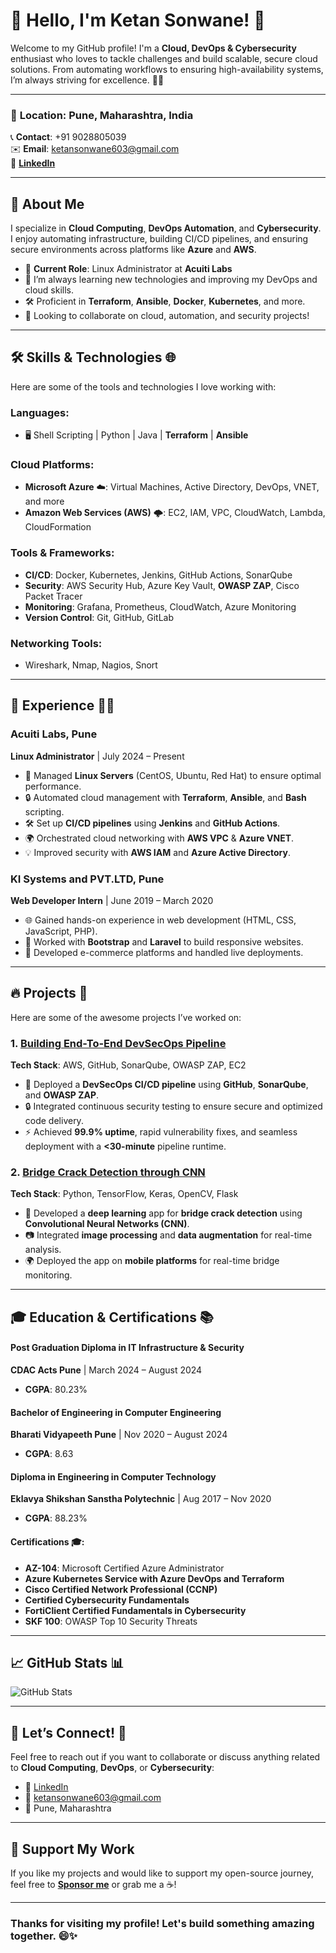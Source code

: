 # 👋 **Hello, I'm Ketan Sonwane**! 🚀

Welcome to my GitHub profile! I'm a **Cloud, DevOps & Cybersecurity** enthusiast who loves to tackle challenges and build scalable, secure cloud solutions. From automating workflows to ensuring high-availability systems, I’m always striving for excellence. 🔐💡

---

### 📍 **Location**: Pune, Maharashtra, India  
📞 **Contact**: +91 9028805039  
✉️ **Email**: [ketansonwane603@gmail.com](mailto:ketansonwane603@gmail.com)  
🔗 **[LinkedIn](https://www.linkedin.com/in/ketan-sonwane)**

---

## 🌟 **About Me**

I specialize in **Cloud Computing**, **DevOps Automation**, and **Cybersecurity**. I enjoy automating infrastructure, building CI/CD pipelines, and ensuring secure environments across platforms like **Azure** and **AWS**. 

- 💼 **Current Role**: Linux Administrator at **Acuiti Labs**  
- 🌱 I’m always learning new technologies and improving my DevOps and cloud skills.  
- 🛠️ Proficient in **Terraform**, **Ansible**, **Docker**, **Kubernetes**, and more.
- 🤝 Looking to collaborate on cloud, automation, and security projects!

---

## 🛠️ **Skills & Technologies** 🌐

Here are some of the tools and technologies I love working with:

### **Languages**:
- 🖥️ Shell Scripting | Python | Java | **Terraform** | **Ansible**

### **Cloud Platforms**:
- **Microsoft Azure** ☁️: Virtual Machines, Active Directory, DevOps, VNET, and more  
- **Amazon Web Services (AWS)** 🌩️: EC2, IAM, VPC, CloudWatch, Lambda, CloudFormation

### **Tools & Frameworks**:
- **CI/CD**: Docker, Kubernetes, Jenkins, GitHub Actions, SonarQube  
- **Security**: AWS Security Hub, Azure Key Vault, **OWASP ZAP**, Cisco Packet Tracer  
- **Monitoring**: Grafana, Prometheus, CloudWatch, Azure Monitoring  
- **Version Control**: Git, GitHub, GitLab

### **Networking Tools**:
- Wireshark, Nmap, Nagios, Snort  

---

## 💼 **Experience** 👨‍💻

### **Acuiti Labs, Pune**  
**Linux Administrator** | July 2024 – Present  
- 🔧 Managed **Linux Servers** (CentOS, Ubuntu, Red Hat) to ensure optimal performance.
- 🔒 Automated cloud management with **Terraform**, **Ansible**, and **Bash** scripting.
- 🛠️ Set up **CI/CD pipelines** using **Jenkins** and **GitHub Actions**.
- 🌍 Orchestrated cloud networking with **AWS VPC** & **Azure VNET**.
- 💡 Improved security with **AWS IAM** and **Azure Active Directory**.

### **KI Systems and PVT.LTD, Pune**  
**Web Developer Intern** | June 2019 – March 2020  
- 🌐 Gained hands-on experience in web development (HTML, CSS, JavaScript, PHP).
- 🔄 Worked with **Bootstrap** and **Laravel** to build responsive websites.
- 🚀 Developed e-commerce platforms and handled live deployments.

---

## 🔥 **Projects** 🚀

Here are some of the awesome projects I’ve worked on:

### 1. **[Building End-To-End DevSecOps Pipeline](#)**  
**Tech Stack**: AWS, GitHub, SonarQube, OWASP ZAP, EC2  
- 🚀 Deployed a **DevSecOps CI/CD pipeline** using **GitHub**, **SonarQube**, and **OWASP ZAP**.  
- 🔒 Integrated continuous security testing to ensure secure and optimized code delivery.  
- ⚡ Achieved **99.9% uptime**, rapid vulnerability fixes, and seamless deployment with a **<30-minute** pipeline runtime.

### 2. **[Bridge Crack Detection through CNN](#)**  
**Tech Stack**: Python, TensorFlow, Keras, OpenCV, Flask  
- 🧠 Developed a **deep learning** app for **bridge crack detection** using **Convolutional Neural Networks (CNN)**.
- 📷 Integrated **image processing** and **data augmentation** for real-time analysis.
- 🌍 Deployed the app on **mobile platforms** for real-time bridge monitoring.

---

## 🎓 **Education & Certifications** 📚

#### **Post Graduation Diploma in IT Infrastructure & Security**  
**CDAC Acts Pune** | March 2024 – August 2024  
- **CGPA**: 80.23%

#### **Bachelor of Engineering in Computer Engineering**  
**Bharati Vidyapeeth Pune** | Nov 2020 – August 2024  
- **CGPA**: 8.63

#### **Diploma in Engineering in Computer Technology**  
**Eklavya Shikshan Sanstha Polytechnic** | Aug 2017 – Nov 2020  
- **CGPA**: 88.23%

#### **Certifications** 🎓:
- **AZ-104**: Microsoft Certified Azure Administrator  
- **Azure Kubernetes Service with Azure DevOps and Terraform**  
- **Cisco Certified Network Professional (CCNP)**  
- **Certified Cybersecurity Fundamentals**  
- **FortiClient Certified Fundamentals in Cybersecurity**  
- **SKF 100**: OWASP Top 10 Security Threats

---

## 📈 **GitHub Stats** 📊

![GitHub Stats](https://github-readme-stats.vercel.app/api?username=ketan-sonwane&show_icons=true&hide_title=true&count_private=true&hide=prs&theme=dark&bg_color=0d1117)

---

## 🤝 **Let’s Connect!** 💬

Feel free to reach out if you want to collaborate or discuss anything related to **Cloud Computing**, **DevOps**, or **Cybersecurity**:

- 🔗 [LinkedIn](https://www.linkedin.com/in/ketan-sonwane)  
- 📧 ketansonwane603@gmail.com  
- 📍 Pune, Maharashtra

---

## 💖 **Support My Work**  
If you like my projects and would like to support my open-source journey, feel free to **[Sponsor me](#)** or grab me a ☕!

---

### Thanks for visiting my profile! Let's build something amazing together. 😄✨
